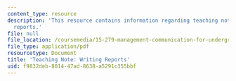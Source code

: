 ```yaml
---
content_type: resource
description: 'This resource contains information regarding teaching note: writing
  reports.'
file: null
file_location: /coursemedia/15-279-management-communication-for-undergraduates-fall-2012/f9832deb801447ad8638a5291c355bbf_MIT15_279F12_wrtngReports.pdf
file_type: application/pdf
resourcetype: Document
title: 'Teaching Note: Writing Reports'
uid: f9832deb-8014-47ad-8638-a5291c355bbf
---
```

